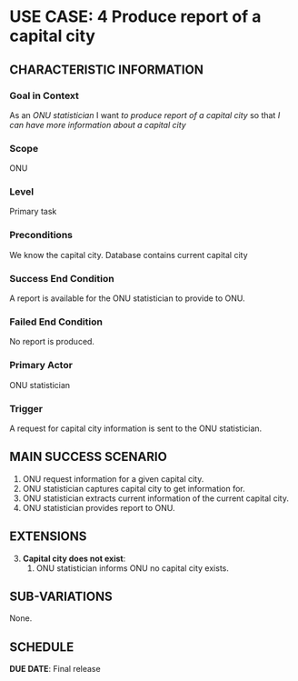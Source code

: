 # USE CASE: 4  Produce report of a capital city

## CHARACTERISTIC INFORMATION

### Goal in Context

As an *ONU statistician* I want *to produce report of a capital city* so that *I can have more information about a capital city*

### Scope

ONU

### Level

Primary task

### Preconditions

We know the capital city.  Database contains current capital city

### Success End Condition

A report is available for the ONU statistician to provide to ONU.

### Failed End Condition

No report is produced.

### Primary Actor

ONU statistician

### Trigger

A request for capital city information is sent to the ONU statistician.

## MAIN SUCCESS SCENARIO

1. ONU request information for a given capital city.
2. ONU statistician captures capital city to get information for.
3. ONU statistician extracts current information of the current capital city.
4. ONU statistician provides report to ONU.

## EXTENSIONS

3. **Capital city does not exist**:
    1. ONU statistician informs ONU no capital city exists.

## SUB-VARIATIONS

None.

## SCHEDULE

**DUE DATE**: Final release 
